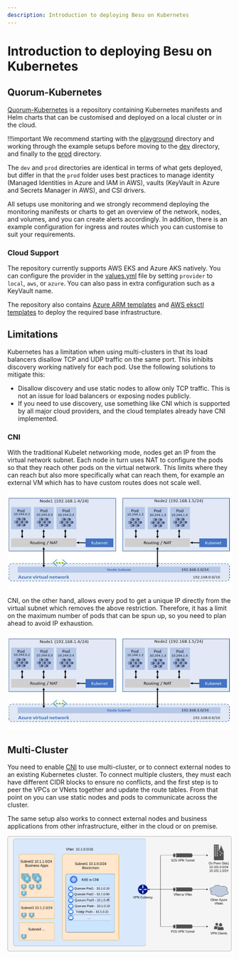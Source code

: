 ```yaml
---
description: Introduction to deploying Besu on Kubernetes
---
```


# Introduction to deploying Besu on Kubernetes

## Quorum-Kubernetes

[Quorum-Kubernetes](https://github.com/ConsenSys/quorum-Kubernetes) is a repository containing Kubernetes manifests and Helm charts that can be customised and deployed on a local cluster or in the cloud.

!!!important
    We recommend starting with the [playground](https://github.com/ConsenSys/quorum-kubernetes/tree/master/playground) directory and working through the example setups before moving to the [dev](https://github.com/ConsenSys/quorum-kubernetes/tree/master/dev) directory, and finally to the [prod](https://github.com/ConsenSys/quorum-kubernetes/tree/master/prod) directory.

The `dev` and `prod` directories are identical in terms of what gets deployed, but differ in that the `prod` folder uses best practices to manage identity (Managed Identities in Azure and IAM in AWS), vaults (KeyVault in Azure and Secrets Manager in AWS), and CSI drivers.

All setups use monitoring and we strongly recommend deploying the monitoring manifests or charts to get an overview of the network, nodes, and volumes, and you can create alerts accordingly. In addition, there is an example configuration for ingress and routes which you can customise to suit your requirements.

### Cloud Support

The repository currently supports AWS EKS and Azure AKS natively. You can configure the provider in the [values.yml](https://github.com/ConsenSys/quorum-kubernetes/blob/master/dev/helm/values/genesis-goquorum.yml) file by setting `provider` to `local`, `aws`, or `azure`. You can also pass in extra configuration such as a KeyVault name.

The repository also contains [Azure ARM templates](https://github.com/ConsenSys/quorum-kubernetes/tree/master/azure) and [AWS eksctl templates](https://github.com/ConsenSys/quorum-kubernetes/tree/master/aws) to deploy the required base infrastructure.

## Limitations

Kubernetes has a limitation when using multi-clusters in that its load balancers disallow TCP and UDP traffic on the same port. This inhibits discovery working natively for each pod. Use the following solutions to mitigate this:

- Disallow discovery and use static nodes to allow only TCP traffic. This is not an issue for load balancers or exposing nodes publicly.
- If you need to use discovery, use something like CNI which is supported by all major cloud providers, and the cloud templates already have CNI implemented.

### CNI

With the traditional Kubelet networking mode, nodes get an IP from the virtual network subnet. Each node in turn uses NAT to configure the pods so that they reach other pods on the virtual network. This limits where they can reach but also more specifically what can reach them, for example an external VM which has to have custom routes does not scale well.

![without-CNI](../../images/kubernetes-1.jpeg)

CNI, on the other hand, allows every pod to get a unique IP directly from the virtual subnet which removes the above restriction. Therefore, it has a limit on the maximum number of pods that can be spun up, so you need to plan ahead to avoid IP exhaustion.

![with-CNI](../../images/kubernetes-1.jpeg)

## Multi-Cluster

You need to enable [CNI](#cni) to use multi-cluster, or to connect external nodes to an existing Kubernetes cluster. To connect multiple clusters, they must each have different CIDR blocks to ensure no conflicts, and the first step is to peer the VPCs or VNets together and update the route tables. From that point on you can use static nodes and pods to communicate across the cluster.

The same setup also works to connect external nodes and business applications from other infrastructure, either in the cloud or on premise.

![multi-cluster](../../images/kubernetes-3.png)
